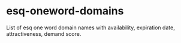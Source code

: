 # esq-oneword-domains
List of esq one word domain names with availability, expiration date, attractiveness, demand score.
